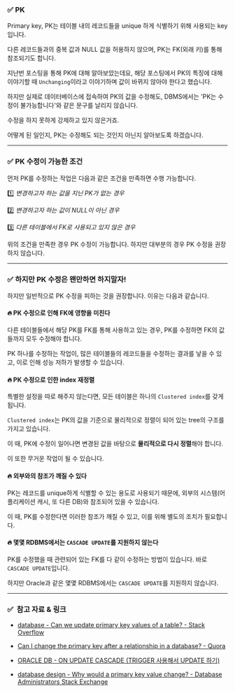 ### ✅ PK

Primary key, PK는 테이블 내의 레코드들을 unique 하게 식별하기 위해 사용되는 key입니다.

다른 레코드들과의 중복 값과 NULL 값을 허용하지 않으며, PK는 FK(외래 키)를 통해 참조되기도 합니다.

지난번 포스팅을 통해 PK에 대해 알아보았는데요, 해당 포스팅에서 PK의 특징에 대해 이야기할 때 `Unchanging`이라고 이야기하며 값이 바뀌지 않아야 한다고 했습니다.

하지만 실제로 데이터베이스에 접속하여 PK의 값을 수정해도, DBMS에서는 'PK는 수정이 불가능합니다'와 같은 문구를 날리지 않습니다. 

수정을 하지 못하게 강제하고 있지 않은거죠.

어떻게 된 일인지, PK는 수정해도 되는 것인지 아닌지 알아보도록 하겠습니다.

---

### ✅ PK 수정이 가능한 조건 

먼저 PK를 수정하는 작업은 다음과 같은 조건을 만족하면 수행 가능합니다.

1️⃣ _변경하고자 하는 값을 지닌 PK가 없는 경우_

2️⃣ _변경하고자 하는 값이 NULL이 아닌 경우_ 

3️⃣ _다른 테이블에서 FK로 사용되고 있지 않은 경우_ 

위의 조건을 만족한 경우 PK 수정이 가능합니다. 하지만 대부분의 경우 PK 수정을 권장하지 않습니다.

---

### ✅ 하지만 PK 수정은 왠만하면 하지말자!

하지만 일반적으로 PK 수정을 피하는 것을 권장합니다. 이유는 다음과 같습니다.

#### 🔥 PK 수정으로 인해 FK에 영향을 미친다

다른 테이블들에서 해당 PK를 FK를 통해 사용하고 있는 경우, PK를 수정하면 FK의 값들까지 모두 수정해야 합니다.

PK 하나를 수정하는 작업이, 많은 테이블들의 레코드들을 수정하는 결과를 낳을 수 있고, 이로 인해 성능 저하가 발생할 수 있습니다. 

#### 🔥 PK 수정으로 인한 index 재정렬 

특별한 설정을 따로 해주지 않는다면, 모든 테이블은 하나의 `Clustered index`를 갖게 됩니다.

`Clustered index`는 PK의 값을 기준으로 물리적으로 정렬이 되어 있는 tree의 구조를 가지고 있습니다. 

이 때, PK에 수정이 일어나면 변경된 값을 바탕으로 **물리적으로 다시 정렬**해야 합니다.

이 또한 무거운 작업이 될 수 있습니다.

#### 🔥 외부와의 참조가 깨질 수 있다

PK는 레코드를 unique하게 식별할 수 있는 용도로 사용되기 때문에, 외부의 시스템(어플리케이션 캐시, 또 다른 DB)와 참조되어 있을 수 있습니다. 

이 때, PK를 수정한다면 이러한 참조가 깨질 수 있고, 이를 위해 별도의 조치가 필요합니다.

#### 🔥 몇몇 RDBMS에서는 `CASCADE UPDATE`를 지원하지 않는다

PK를 수정했을 때 관련되어 있는 FK를 다 같이 수정하는 방법이 있습니다. 바로 `CASCADE UPDATE`입니다.

하지만 Oracle과 같은 몇몇 RDBMS에서는 `CASCADE UPDATE`를 지원하지 않습니다. 

---

### ✅  참고 자료 & 링크

- [database - Can we update primary key values of a table? - Stack Overflow](https://stackoverflow.com/questions/3838414/can-we-update-primary-key-values-of-a-table)

- [Can I change the primary key after a relationship in a database? - Quora](https://www.quora.com/Can-I-change-the-primary-key-after-a-relationship-in-a-database)

- [ORACLE DB - ON UPDATE CASCADE (TRIGGER 사용해서 UPDATE 하기)](https://kimtaehyun98.tistory.com/122)

- [database design - Why would a primary key value change? - Database Administrators Stack Exchange](https://dba.stackexchange.com/questions/140632/why-would-a-primary-key-value-change)